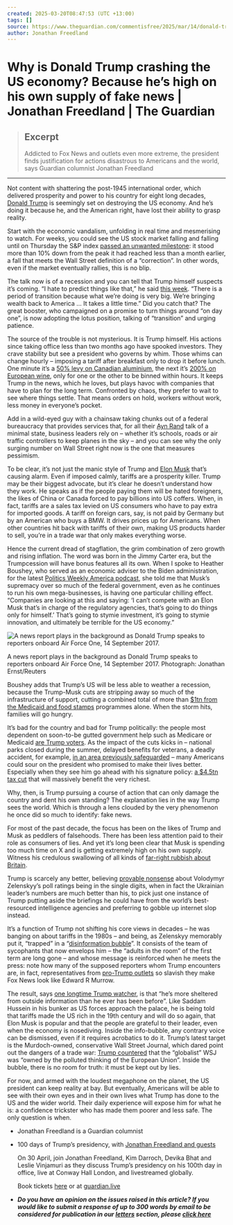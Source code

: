 ```yaml
---
created: 2025-03-20T08:47:53 (UTC +13:00)
tags: []
source: https://www.theguardian.com/commentisfree/2025/mar/14/donald-trump-crashing-us-economy-fake-news
author: Jonathan Freedland
---
```


# Why is Donald Trump crashing the US economy? Because he’s high on his own supply of fake news | Jonathan Freedland | The Guardian

> ## Excerpt
> Addicted to Fox News and outlets even more extreme, the president finds justification for actions disastrous to Americans and the world, says Guardian columnist Jonathan Freedland

---
Not content with shattering the post-1945 international order, which delivered prosperity and power to his country for eight long decades, [Donald Trump](https://www.theguardian.com/us-news/donaldtrump) is seemingly set on destroying the US economy. And he’s doing it because he, and the American right, have lost their ability to grasp reality.

Start with the economic vandalism, unfolding in real time and mesmerising to watch. For weeks, you could see the US stock market falling and falling until on Thursday the S&P index [passed an unwanted milestone](https://www.nytimes.com/2025/03/13/business/sp-500-stocks-market-correction.html): it stood more than 10% down from the peak it had reached less than a month earlier, a fall that meets the Wall Street definition of a “correction”. In other words, even if the market eventually rallies, this is no blip.

The talk now is of a recession and you can tell that Trump himself suspects it’s coming. “I hate to predict things like that,” he said [this week](https://www.npr.org/2025/03/14/nx-s1-5326145/trump-week-shutdown-ukraine-stock-market-doge). “There is a period of transition because what we’re doing is very big. We’re bringing wealth back to America … It takes a little time.” Did you catch that? The great booster, who campaigned on a promise to turn things around “on day one”, is now adopting the lotus position, talking of “transition” and urging patience.

The source of the trouble is not mysterious. It is Trump himself. His actions since taking office less than two months ago have spooked investors. They crave stability but see a president who governs by whim. Those whims can change hourly – imposing a tariff after breakfast only to drop it before lunch. One minute it’s a [50% levy on Canadian aluminium](https://www.bbc.co.uk/news/articles/cm2y811g1dgo), the next it’s [200% on European wine](https://www.theguardian.com/us-news/2025/mar/13/donald-trump-threatens-tariff-on-eu-wine-and-champagne), only for one or the other to be binned within hours. It keeps Trump in the news, which he loves, but plays havoc with companies that have to plan for the long term. Confronted by chaos, they prefer to wait to see where things settle. That means orders on hold, workers without work, less money in everyone’s pocket.

Add in a wild-eyed guy with a chainsaw taking chunks out of a federal bureaucracy that provides services that, for all their [Ayn Rand](https://www.theguardian.com/books/2017/apr/10/new-age-ayn-rand-conquered-trump-white-house-silicon-valley) talk of a minimal state, business leaders rely on – whether it’s schools, roads or air traffic controllers to keep planes in the sky – and you can see why the only surging number on Wall Street right now is the one that measures pessimism.

To be clear, it’s not just the manic style of Trump and [Elon Musk](https://www.theguardian.com/technology/elon-musk) that’s causing alarm. Even if imposed calmly, tariffs are a prosperity killer. Trump may be their biggest advocate, but it’s clear he doesn’t understand how they work. He speaks as if the people paying them will be hated foreigners, the likes of China or Canada forced to pay billions into US coffers. When, in fact, tariffs are a sales tax levied on US consumers who have to pay extra for imported goods. A tariff on foreign cars, say, is not paid by Germany but by an American who buys a BMW. It drives prices up for Americans. When other countries hit back with tariffs of their own, making US products harder to sell, you’re in a trade war that only makes everything worse.

Hence the current dread of stagflation, the grim combination of zero growth and rising inflation. The word was born in the Jimmy Carter era, but the Trumpcession will have bonus features all its own. When I spoke to Heather Boushey, who served as an economic adviser to the Biden administration, for the latest [Politics Weekly America podcast](https://www.theguardian.com/politics/audio/2025/mar/14/has-trump-broken-the-us-economy-podcast), she told me that Musk’s supremacy over so much of the federal government, even as he continues to run his own mega-businesses, is having one particular chilling effect. “Companies are looking at this and saying: ‘I can’t compete with an Elon Musk that’s in charge of the regulatory agencies, that’s going to do things only for himself.’ That’s going to stymie investment, it’s going to stymie innovation, and ultimately be terrible for the US economy.”

![A news report plays in the background as Donald Trump speaks to reporters onboard Air Force One, 14 September 2017.](https://i.guim.co.uk/img/media/932b8ebe2cd9e925ec4295b35473cdd9b72e0702/0_0_3500_2100/master/3500.jpg?width=445&dpr=1&s=none&crop=none)

A news report plays in the background as Donald Trump speaks to reporters onboard Air Force One, 14 September 2017. Photograph: Jonathan Ernst/Reuters

Boushey adds that Trump’s US will be less able to weather a recession, because the Trump-Musk cuts are stripping away so much of the infrastructure of support, cutting a combined total of more than [$1tn from the Medicaid and food stamps](https://www.bbc.co.uk/news/world-us-canada-47527135) programmes alone. When the storm hits, families will go hungry.

It’s bad for the country and bad for Trump politically: the people most dependent on soon-to-be gutted government help such as Medicare or Medicaid [are Trump voters](https://open.spotify.com/episode/33qFEdqOqTHSKYwqwyh5fp). As the impact of the cuts kicks in – national parks closed during the summer, delayed benefits for veterans, a deadly accident, for example, [in an area previously safeguarded](https://www.yahoo.com/news/got-caught-doge-horrific-nuclear-180230297.html) – many Americans could sour on the president who promised to make their lives better. Especially when they see him go ahead with his signature policy: [a $4.5tn tax cut](https://www.cbpp.org/research/federal-budget/house-republican-budgets-45-trillion-tax-cut-doubles-down-on-costly) that will massively benefit the very richest.

Why, then, is Trump pursuing a course of action that can only damage the country and dent his own standing? The explanation lies in the way Trump sees the world. Which is through a lens clouded by the very phenomenon he once did so much to identify: fake news.

For most of the past decade, the focus has been on the likes of Trump and Musk as peddlers of falsehoods. There has been less attention paid to their role as consumers of lies. And yet it’s long been clear that Musk is spending too much time on X and is getting extremely high on his own supply. Witness his credulous swallowing of all kinds of [far-right rubbish about Britain](https://www.tortoisemedia.com/2025/01/06/musks-obsession-with-britain-is-complicated).

Trump is scarcely any better, believing [provable nonsense](https://www.theguardian.com/us-news/2025/feb/19/factchecking-donald-trump-claims-war-ukraine) about Volodymyr Zelenskyy’s poll ratings being in the single digits, when in fact the Ukrainian leader’s numbers are much better than his, to pick just one instance of Trump putting aside the briefings he could have from the world’s best-resourced intelligence agencies and preferring to gobble up internet slop instead.

It’s a function of Trump not shifting his core views in decades – he was banging on about tariffs in the 1980s – and being, as Zelenskyy memorably put it, “trapped” in a “[disinformation bubble](https://www.theguardian.com/world/2025/feb/19/ukraine-zelenskyy-says-trump-living-in-russian-disinformation-bubble)”. It consists of the team of sycophants that now envelops him – the “adults in the room” of the first term are long gone – and whose message is reinforced when he meets the press: note how many of the supposed reporters whom Trump encounters are, in fact, representatives from [pro-Trump outlets](https://news.sky.com/story/brian-glenn-the-right-wing-reporter-and-trusted-trump-ally-who-quizzed-zelenskyy-on-his-clothing-13321220) so slavish they make Fox News look like Edward R Murrow.

The result, says [one longtime Trump watcher](https://newrepublic.com/article/192691/transcript-trump-anger-spirals-presser-another-bad-poll-hits), is that “he’s more sheltered from outside information than he ever has been before”. Like Saddam Hussein in his bunker as US forces approach the palace, he is being told that tariffs made the US rich in the 19th century and will do so again, that Elon Musk is popular and that the people are grateful to their leader, even when the economy is nosediving. Inside the info-bubble, any contrary voice can be dismissed, even if it requires acrobatics to do it. Trump’s latest target is the Murdoch-owned, conservative Wall Street Journal, which dared point out the dangers of a trade war: [Trump countered](https://bsky.app/profile/atrupar.com/post/3lkb5qzbnm22f) that the “globalist” WSJ was “owned by the polluted thinking of the European Union”. Inside the bubble, there is no room for truth: it must be kept out by lies.

For now, and armed with the loudest megaphone on the planet, the US president can keep reality at bay. But eventually, Americans will be able to see with their own eyes and in their own lives what Trump has done to the US and the wider world. Their daily experience will expose him for what he is: a confidence trickster who has made them poorer and less safe. The only question is when.

-   Jonathan Freedland is a Guardian columnist
    
-   100 days of Trump’s presidency, with [Jonathan Freedland and guests](https://www.theguardian.com/guardian-live-events/2025/feb/18/100-days-of-trumps-presidency-with-jonathan-freedland-and-guests)
    
    On 30 April, join Jonathan Freedland, Kim Darroch, Devika Bhat and Leslie Vinjamuri as they discuss Trump’s presidency on his 100th day in office, live at Conway Hall London, and livestreamed globally.
    
    Book tickets [here](https://www.theguardian.com/guardian-live-events/2025/feb/18/100-days-of-trumps-presidency-with-jonathan-freedland-and-guests) or at [guardian.live](https://www.theguardian.com/guardian-live-events?INTCMP=live_uk_header_dropdownhttp://guardian.live)
    
-   _**Do you have an opinion on the issues raised in this article? If you would like to submit a response of up to 300 words by email to be considered for publication in our [letters](https://www.theguardian.com/tone/letters) section, please [click here](https://mail.google.com/mail/?view=cm&fs=1&tf=1&to=guardian.letters@theguardian.com&body=Please%20include%20your%20name,%20full%20postal%20address%20and%20phone%20number%20with%20your%20letter%20below.%20Letters%20are%20usually%20published%20with%20the%20author%27s%20name%20and%20city/town/village.%20The%20rest%20of%20the%20information%20is%20for%20verification%20only%20and%20to%20contact%20you%20where%20necessary.)**_
